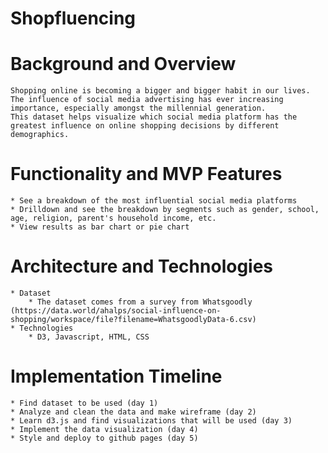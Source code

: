 # Shopfluencing

# Background and Overview
    Shopping online is becoming a bigger and bigger habit in our lives. The influence of social media advertising has ever increasing importance, especially amongst the millennial generation. 
    This dataset helps visualize which social media platform has the greatest influence on online shopping decisions by different demographics. 

# Functionality and MVP Features
    * See a breakdown of the most influential social media platforms 
    * Drilldown and see the breakdown by segments such as gender, school, age, religion, parent's household income, etc.
    * View results as bar chart or pie chart
 
# Architecture and Technologies
    * Dataset
        * The dataset comes from a survey from Whatsgoodly (https://data.world/ahalps/social-influence-on-shopping/workspace/file?filename=WhatsgoodlyData-6.csv)
    * Technologies
        * D3, Javascript, HTML, CSS
    
# Implementation Timeline
    * Find dataset to be used (day 1)
    * Analyze and clean the data and make wireframe (day 2)
    * Learn d3.js and find visualizations that will be used (day 3)
    * Implement the data visualization (day 4)
    * Style and deploy to github pages (day 5)
